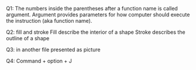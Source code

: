 Q1: The numbers inside the parentheses after a function name is called argument. Argument provides parameters for how computer should execute the instruction (aka function name).

Q2: fill and stroke
Fill describe the interior of a shape
Stroke describes the outline of a shape

Q3: in another file presented as picture

Q4:
Command + option + J
